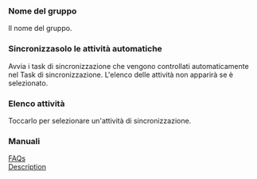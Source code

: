 ### Nome del gruppo  
Il nome del gruppo.  

### Sincronizzasolo le attività automatiche  
Avvia i task di sincronizzazione che vengono controllati automaticamente nel Task di sincronizzazione. L'elenco delle attività non apparirà se è selezionato.  

### Elenco attività  
Toccarlo per selezionare un'attività di sincronizzazione.  

### Manuali  
[FAQs](https://sentaroh.github.io/Documents/SMBSync3/SMBSync3_FAQ_EN.htm)  
[Description](https://sentaroh.github.io/Documents/SMBSync3/SMBSync3_Desc_EN.htm)  
